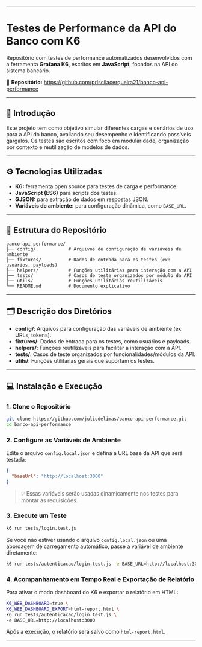 
---

# Testes de Performance da API do Banco com K6

Repositório com testes de performance automatizados desenvolvidos com a ferramenta **Grafana K6**, escritos em **JavaScript**, focados na API do sistema bancário.

🔗 **Repositório:** https://github.com/priscilacerqueira21/banco-api-performance

---

## 📌 Introdução

Este projeto tem como objetivo simular diferentes cargas e cenários de uso para a API do banco, avaliando seu desempenho e identificando possíveis gargalos. Os testes são escritos com foco em modularidade, organização por contexto e reutilização de modelos de dados.

---

## ⚙️ Tecnologias Utilizadas

* **K6:** ferramenta open source para testes de carga e performance.
* **JavaScript (ES6)** para scripts dos testes.
* **GJSON:** para extração de dados em respostas JSON.
* **Variáveis de ambiente:** para configuração dinâmica, como `BASE_URL`.

---

## 📁 Estrutura do Repositório

```
banco-api-performance/
├── config/            # Arquivos de configuração de variáveis de ambiente
├── fixtures/          # Dados de entrada para os testes (ex: usuários, payloads)
├── helpers/           # Funções utilitárias para interação com a API
├── tests/             # Casos de teste organizados por módulo da API
├── utils/             # Funções utilitárias reutilizáveis
└── README.md          # Documento explicativo
```

---

## 🗂️ Descrição dos Diretórios

* **config/**: Arquivos para configuração das variáveis de ambiente (ex: URLs, tokens).
* **fixtures/**: Dados de entrada para os testes, como usuários e payloads.
* **helpers/**: Funções reutilizáveis para facilitar a interação com a API.
* **tests/**: Casos de teste organizados por funcionalidades/módulos da API.
* **utils/**: Funções utilitárias gerais que suportam os testes.

---

## 💻 Instalação e Execução

### 1. Clone o Repositório

```bash
git clone https://github.com/juliodelimas/banco-api-performance.git
cd banco-api-performance
```

### 2. Configure as Variáveis de Ambiente

Edite o arquivo `config.local.json` e defina a URL base da API que será testada:

```json
{
  "baseUrl": "http://localhost:3000"
}
```

> 💡 Essas variáveis serão usadas dinamicamente nos testes para montar as requisições.

### 3. Execute um Teste

```bash
k6 run tests/login.test.js
```

Se você não estiver usando o arquivo `config.local.json` ou uma abordagem de carregamento automático, passe a variável de ambiente diretamente:

```bash
k6 run tests/autenticacao/login.test.js -e BASE_URL=http://localhost:3000
```

### 4. Acompanhamento em Tempo Real e Exportação de Relatório

Para ativar o modo dashboard do K6 e exportar o relatório em HTML:

```bash
K6_WEB_DASHBOARD=true \
K6_WEB_DASHBOARD_EXPORT=html-report.html \
k6 run tests/autenticacao/login.test.js \
-e BASE_URL=http://localhost:3000
```

Após a execução, o relatório será salvo como `html-report.html`.

---

